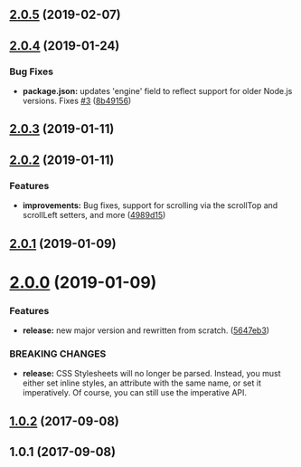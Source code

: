 ## [2.0.5](https://github.com/wessberg/scroll-behavior-polyfill/compare/v2.0.4...v2.0.5) (2019-02-07)

## [2.0.4](https://github.com/wessberg/scroll-behavior-polyfill/compare/v2.0.3...v2.0.4) (2019-01-24)

### Bug Fixes

- **package.json:** updates 'engine' field to reflect support for older Node.js versions. Fixes [#3](https://github.com/wessberg/scroll-behavior-polyfill/issues/3) ([8b49156](https://github.com/wessberg/scroll-behavior-polyfill/commit/8b49156))

## [2.0.3](https://github.com/wessberg/scroll-behavior-polyfill/compare/2.0.3...v2.0.3) (2019-01-11)

## [2.0.2](https://github.com/wessberg/scroll-behavior-polyfill/compare/v2.0.1...v2.0.2) (2019-01-11)

### Features

- **improvements:** Bug fixes, support for scrolling via the scrollTop and scrollLeft setters, and more ([4989d15](https://github.com/wessberg/scroll-behavior-polyfill/commit/4989d15))

## [2.0.1](https://github.com/wessberg/scroll-behavior-polyfill/compare/2.0.1...v2.0.1) (2019-01-09)

# [2.0.0](https://github.com/wessberg/scroll-behavior-polyfill/compare/v1.0.2...v2.0.0) (2019-01-09)

### Features

- **release:** new major version and rewritten from scratch. ([5647eb3](https://github.com/wessberg/scroll-behavior-polyfill/commit/5647eb3))

### BREAKING CHANGES

- **release:** CSS Stylesheets will no longer be parsed. Instead, you must either set inline styles, an attribute with the same name, or set it imperatively. Of course, you can still use the imperative API.

## [1.0.2](https://github.com/wessberg/scroll-behavior-polyfill/compare/v1.0.1...v1.0.2) (2017-09-08)

## 1.0.1 (2017-09-08)
